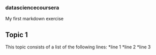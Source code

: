 ### datasciencecoursera
My first markdown exercise

## Topic 1
This topic consists of a list of the following lines:
*line 1
*line 2
*line 3 
